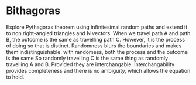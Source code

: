 # Bithagoras
Explore Pythagoras theorem using infinitesimal random paths and extend it to non right-angled triangles and N vectors.
When we travel path A and path B, the outcome is the same as travelling path C.
However, it is the process of doing so that is distinct.
Randomness blurs the boundaries and makes them indistinguishable.
with randomess, both the process and the outcome is the same
So randomly travelling C is the same thing as randomly travelling A and B. Provided they are interchangable.
Interchangability provides completeness and there is no ambiguity, which allows the equation to hold.
